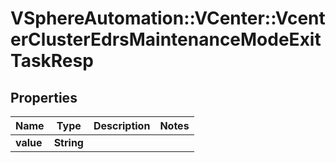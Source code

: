 # VSphereAutomation::VCenter::VcenterClusterEdrsMaintenanceModeExitTaskResp

## Properties
Name | Type | Description | Notes
------------ | ------------- | ------------- | -------------
**value** | **String** |  | 


